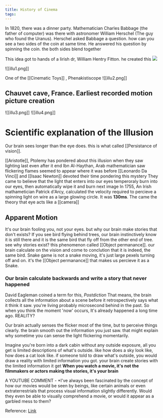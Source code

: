 ```yaml
---
title: History of Cinema
tags:
---
```

In 1820, there was a dinner party. Mathematician Charles Babbage (the father of computer) was there with astronomer William Herschel (The guy who found  the Uranus).  Herschel asked Babbage a question. how can you see a two sides of the coin at same time. He answered his question by spinning the coin. the both sides blend together

This idea got to hands of a Iirish dr, William Hentry Fitton. he created this
<img src="https://memesofnassim.netlify.app/assets/illu1.png"/>

![[illu1.png]]


One of the [[Cinematic Toys]] , Phenakistiscope 
![[illu2.png]]


## Chauvet cave, France. Earliest recorded motion picture creation
![[illu3.png]]
![[illu4.png]]

# Scientific explanation of the Illusion
Our brain sees longer than the eye does. this is what called [[Persistance of vision]].

[[Aristotle]], Ptolemy has pondered about this illusion when they saw lighting last even after it end
Ibn Al-Haythan, Arab mathematician saw flickering flames seemed to appear where it was before
[[Leonardo Da Vinci]] and [[Isaac Newton]] devoted their time pondering this mystery
They came to believe that the light that enters into our eyes temperoraly burn into our eyes, then automatically wipe it and burn next image
   In 1755, An Irish mathametician Patrick d'Arcy, calculated the velocity required to percieve a spinning light on wire as a large glowing circle. It was **130ms**.
The came the theory that eye acts like a [[camera]]

## Apparent Motion
It's our brain fooling you, not your eyes. but why our brain make stories that don't exists?
If you see bird flying behind trees, our brain instinctively know it is still there and it is the same bird that fly off from the other end of tree. see why stories exist? this phenomenon called [[Object permanance]]. our brain calculate on the vision and come to conclution that it is indeed, the same bird.  Snake game is not a snake moving, it's just large pexels turning off and on. it's the [[Object permanance]] that makes us percieve it as a Snake. 

### Our brain calculate backwards and write a story that never happened
David Eagleman coined a term for this, *Postdiction*
That means, the brain collects all the information about a scene before it retrospectively says what it think it saw. you're living probably microsecond behind in the past. So when you think the moment 'now' occurs, It's already happened a long time ago. REALITY?

Our brain actually senses the flicker most of the time, but to perceive things clearly. the brain smooth out the information you just saw. that might explain why sometime you can sense the light flickering momentarily.

Imagine you're born into a dark cabin without any outside exposure, all you get is limited descriptions of what's outside. like how does a sky look like, how does a cat look like. if someone told to draw what's outside, you would draw a reality with limited information you got. your brain create stories with the limited information it get
**When you watch a movie, it's not the filmmakers or actors making the stories, it's your brain**

A YOUTUBE COMMENT - 
*I've always been fascinated by the concept of how our movies would be seen by beings, like certain animals or even extraterrestrials that process visual information slightly differently. Would they even be able to visually comprehend a movie, or would it appear as a garbled mess to them?

Reference: [Link]()